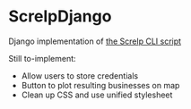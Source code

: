 ScrelpDjango
============

Django implementation of [the Screlp CLI script](https://github.com/LiterallyElvis/Screlp-CLI)

Still to-implement:
* Allow users to store credentials
* Button to plot resulting businesses on map
* Clean up CSS and use unified stylesheet
